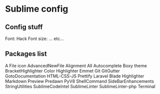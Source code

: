 # Sublime config

## Config stuff
Font: Hack
Font size: ...
etc...

## Packages list

A File icon
AdvancedNewFile
Alignment
All Autocomplete
Boxy theme
BracketHighlighter
Color Highlighter
Emmet
Git
GitGutter
GotoDocumentation
HTML-CSS-JS Prettify
Laravel Blade Highlighter
Markdown Preview
Predawn
PyV8
ShellCommand
SideBarEnhancements
StringUtilities
SublimeCodeIntel
SublimeLinter
SublimeLinter-php
Terminal
